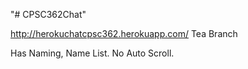 "# CPSC362Chat" 

http://herokuchatcpsc362.herokuapp.com/ Tea Branch

Has Naming, Name List. No Auto Scroll.
